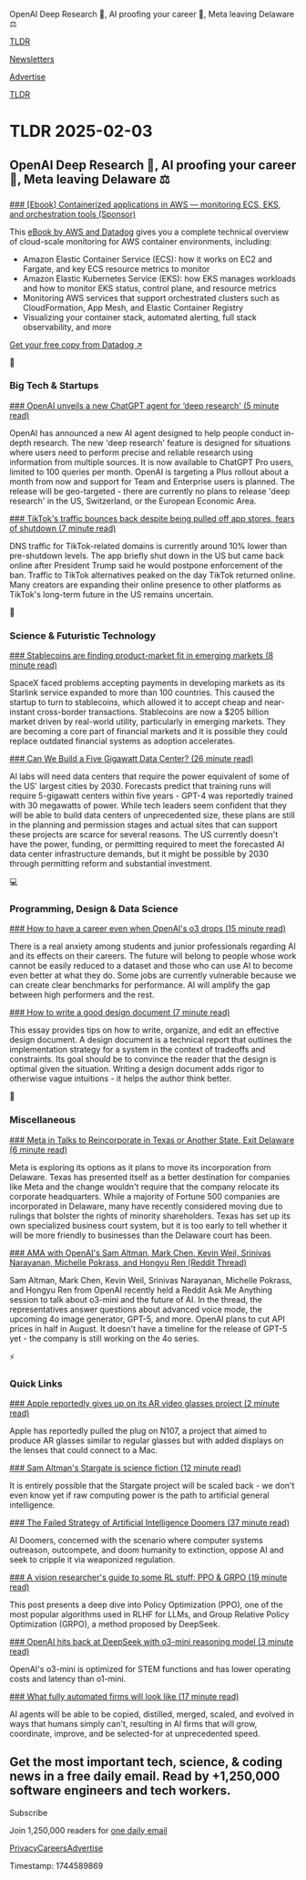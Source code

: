 OpenAI Deep Research 🤖, AI proofing your career 💼, Meta leaving Delaware ⚖️

[TLDR](/)

[Newsletters](/newsletters)

[Advertise](https://advertise.tldr.tech/)

[TLDR](/)

# TLDR 2025-02-03

## OpenAI Deep Research 🤖, AI proofing your career 💼, Meta leaving Delaware ⚖️

### 

[### [Ebook] Containerized applications in AWS — monitoring ECS, EKS, and orchestration tools (Sponsor)](https://www.datadoghq.com/resources/aws-containers-ebook/?utm_source=tldrnewsletter&amp;utm_medium=newsletter&amp;utm_campaign=dg-infra-ww-aws-containers-tldr)

This [eBook by AWS and Datadog](https://www.datadoghq.com/resources/aws-containers-ebook/?utm_source=tldrnewsletter&utm_medium=newsletter&utm_campaign=dg-infra-ww-aws-containers-tldr) gives you a complete technical overview of cloud-scale monitoring for AWS container environments, including:

* Amazon Elastic Container Service (ECS): how it works on EC2 and Fargate, and key ECS resource metrics to monitor
* Amazon Elastic Kubernetes Service (EKS): how EKS manages workloads and how to monitor EKS status, control plane, and resource metrics
* Monitoring AWS services that support orchestrated clusters such as CloudFormation, App Mesh, and Elastic Container Registry
* Visualizing your container stack, automated alerting, full stack observability, and more

[Get your free copy from Datadog ↗️](https://www.datadoghq.com/resources/aws-containers-ebook/?utm_source=tldrnewsletter&utm_medium=newsletter&utm_campaign=dg-infra-ww-aws-containers-tldr)

📱

### Big Tech & Startups

[### OpenAI unveils a new ChatGPT agent for ‘deep research' (5 minute read)](https://techcrunch.com/2025/02/02/openai-unveils-a-new-chatgpt-agent-for-deep-research/?utm_source=tldrnewsletter)

OpenAI has announced a new AI agent designed to help people conduct in-depth research. The new 'deep research' feature is designed for situations where users need to perform precise and reliable research using information from multiple sources. It is now available to ChatGPT Pro users, limited to 100 queries per month. OpenAI is targeting a Plus rollout about a month from now and support for Team and Enterprise users is planned. The release will be geo-targeted - there are currently no plans to release 'deep research' in the US, Switzerland, or the European Economic Area.

[### TikTok's traffic bounces back despite being pulled off app stores, fears of shutdown (7 minute read)](https://www.cnbc.com/2025/01/31/tiktok-traffic-bounces-back-as-creators-diversify-amid-shutdown-fears.html?utm_source=tldrnewsletter)

DNS traffic for TikTok-related domains is currently around 10% lower than pre-shutdown levels. The app briefly shut down in the US but came back online after President Trump said he would postpone enforcement of the ban. Traffic to TikTok alternatives peaked on the day TikTok returned online. Many creators are expanding their online presence to other platforms as TikTok's long-term future in the US remains uncertain.

🚀

### Science & Futuristic Technology

[### Stablecoins are finding product-market fit in emerging markets (8 minute read)](https://techcrunch.com/2025/01/31/stablecoins-are-finding-product-market-fit-in-emerging-markets/?utm_source=tldrnewsletter)

SpaceX faced problems accepting payments in developing markets as its Starlink service expanded to more than 100 countries. This caused the startup to turn to stablecoins, which allowed it to accept cheap and near-instant cross-border transactions. Stablecoins are now a $205 billion market driven by real-world utility, particularly in emerging markets. They are becoming a core part of financial markets and it is possible they could replace outdated financial systems as adoption accelerates.

[### Can We Build a Five Gigawatt Data Center? (26 minute read)](https://asteriskmag.com/issues/09/can-we-build-a-five-gigawatt-data-center?utm_source=tldrnewsletter)

AI labs will need data centers that require the power equivalent of some of the US' largest cities by 2030. Forecasts predict that training runs will require 5-gigawatt centers within five years - GPT-4 was reportedly trained with 30 megawatts of power. While tech leaders seem confident that they will be able to build data centers of unprecedented size, these plans are still in the planning and permission stages and actual sites that can support these projects are scarce for several reasons. The US currently doesn't have the power, funding, or permitting required to meet the forecasted AI data center infrastructure demands, but it might be possible by 2030 through permitting reform and substantial investment.

💻

### Programming, Design & Data Science

[### How to have a career even when OpenAI's o3 drops (15 minute read)](https://pradyuprasad.com/writings/how-to-have-a-career-even-when-o3-drops/?utm_source=tldrnewsletter)

There is a real anxiety among students and junior professionals regarding AI and its effects on their careers. The future will belong to people whose work cannot be easily reduced to a dataset and those who can use AI to become even better at what they do. Some jobs are currently vulnerable because we can create clear benchmarks for performance. AI will amplify the gap between high performers and the rest.

[### How to write a good design document (7 minute read)](https://grantslatton.com/how-to-design-document?utm_source=tldrnewsletter)

This essay provides tips on how to write, organize, and edit an effective design document. A design document is a technical report that outlines the implementation strategy for a system in the context of tradeoffs and constraints. Its goal should be to convince the reader that the design is optimal given the situation. Writing a design document adds rigor to otherwise vague intuitions - it helps the author think better.

🎁

### Miscellaneous

[### Meta in Talks to Reincorporate in Texas or Another State, Exit Delaware (6 minute read)](https://www.wsj.com/tech/meta-incorporation-texas-delware-f06e8bab?st=o3V9gU&reflink=desktopwebshare_permalink&utm_source=tldrnewsletter)

Meta is exploring its options as it plans to move its incorporation from Delaware. Texas has presented itself as a better destination for companies like Meta and the change wouldn't require that the company relocate its corporate headquarters. While a majority of Fortune 500 companies are incorporated in Delaware, many have recently considered moving due to rulings that bolster the rights of minority shareholders. Texas has set up its own specialized business court system, but it is too early to tell whether it will be more friendly to businesses than the Delaware court has been.

[### AMA with OpenAI's Sam Altman, Mark Chen, Kevin Weil, Srinivas Narayanan, Michelle Pokrass, and Hongyu Ren (Reddit Thread)](https://www.reddit.com/r/OpenAI/comments/1ieonxv/ama_with_openais_sam_altman_mark_chen_kevin_weil/?utm_source=tldrnewsletter)

Sam Altman, Mark Chen, Kevin Weil, Srinivas Narayanan, Michelle Pokrass, and Hongyu Ren from OpenAI recently held a Reddit Ask Me Anything session to talk about o3-mini and the future of AI. In the thread, the representatives answer questions about advanced voice mode, the upcoming 4o image generator, GPT-5, and more. OpenAI plans to cut API prices in half in August. It doesn't have a timeline for the release of GPT-5 yet - the company is still working on the 4o series.

⚡

### Quick Links

[### Apple reportedly gives up on its AR video glasses project (2 minute read)](https://www.theverge.com/news/604378/apple-n107-ar-glasses-canceled?utm_source=tldrnewsletter)

Apple has reportedly pulled the plug on N107, a project that aimed to produce AR glasses similar to regular glasses but with added displays on the lenses that could connect to a Mac.

[### Sam Altman's Stargate is science fiction (12 minute read)](https://www.theverge.com/openai/603952/sam-altman-stargate-ai-data-center-plan-hype-funding?utm_source=tldrnewsletter)

It is entirely possible that the Stargate project will be scaled back - we don't even know yet if raw computing power is the path to artificial general intelligence.

[### The Failed Strategy of Artificial Intelligence Doomers (37 minute read)](https://www.palladiummag.com/2025/01/31/the-failed-strategy-of-artificial-intelligence-doomers/?utm_source=tldrnewsletter)

AI Doomers, concerned with the scenario where computer systems outreason, outcompete, and doom humanity to extinction, oppose AI and seek to cripple it via weaponized regulation.

[### A vision researcher's guide to some RL stuff: PPO & GRPO (19 minute read)](https://yugeten.github.io/posts/2025/01/ppogrpo/?utm_source=tldrnewsletter)

This post presents a deep dive into Policy Optimization (PPO), one of the most popular algorithms used in RLHF for LLMs, and Group Relative Policy Optimization (GRPO), a method proposed by DeepSeek.

[### OpenAI hits back at DeepSeek with o3-mini reasoning model (3 minute read)](https://arstechnica.com/ai/2025/01/openai-hits-back-at-deepseek-with-o3-mini-reasoning-model/?utm_source=tldrnewsletter)

OpenAI's o3-mini is optimized for STEM functions and has lower operating costs and latency than o1-mini.

[### What fully automated firms will look like (17 minute read)](https://www.dwarkeshpatel.com/p/ai-firm?utm_source=tldrnewsletter)

AI agents will be able to be copied, distilled, merged, scaled, and evolved in ways that humans simply can't, resulting in AI firms that will grow, coordinate, improve, and be selected-for at unprecedented speed.

## Get the most important tech, science, & coding news in a free daily email. Read by +1,250,000 software engineers and tech workers.

Subscribe

Join 1,250,000 readers for [one daily email](/api/latest/tech)

[Privacy](/privacy)[Careers](https://jobs.ashbyhq.com/tldr.tech)[Advertise](/tech/advertise)

Timestamp: 1744589869